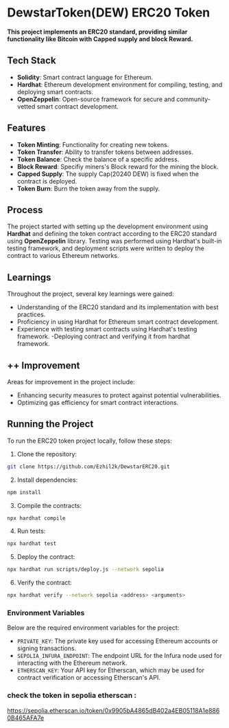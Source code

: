 

# DewstarToken(DEW) ERC20 Token

**This project implements an ERC20 standard, providing similar functionality like Bitcoin with Capped supply and block Reward.**

## Tech Stack

- **Solidity**: Smart contract language for Ethereum.
- **Hardhat**: Ethereum development environment for compiling, testing, and deploying smart contracts.
- **OpenZeppelin**: Open-source framework for secure and community-vetted smart contract development.


## Features

- **Token Minting**: Functionality for creating new tokens.
- **Token Transfer**: Ability to transfer tokens between addresses.
- **Token Balance**: Check the balance of a specific address.
- **Block Reward**: Specifiy miners's Block reward for the mining the block. 
- **Capped Supply**: The supply Cap(20240 DEW) is fixed when the contract is deployed.
- **Token Burn**: Burn the token away from the supply.

## Process

The project started with setting up the development environment using **Hardhat** and defining the token contract according to the ERC20 standard using **OpenZeppelin** library. Testing was performed using Hardhat's built-in testing framework, and deployment scripts were written to deploy the contract to various Ethereum networks.

## Learnings

Throughout the project, several key learnings were gained:

- Understanding of the ERC20 standard and its implementation with best practices.
- Proficiency in using Hardhat for Ethereum smart contract development.
- Experience with testing smart contracts using Hardhat's testing framework.
-Deploying contract and verifying it from hardhat framework.

## ++ Improvement

Areas for improvement in the project include:

- Enhancing security measures to protect against potential vulnerabilities.
- Optimizing gas efficiency for smart contract interactions.

## Running the Project

To run the ERC20 token project locally, follow these steps:

1. Clone the repository: 
``` bash
git clone https://github.com/Ezhil2k/DewstarERC20.git
```
2. Install dependencies: 
```bash
npm install
```
3. Compile the contracts: 
``` bash
npx hardhat compile
```
4. Run tests: 
```bash
npx hardhat test
```
5. Deploy the contract: 
```bash
npx hardhat run scripts/deploy.js --network sepolia 
```
6. Verify the contract: 
```bash 
npx hardhat verify --network sepolia <address> <arguments>
```

### Environment Variables

Below are the required environment variables for the project:

- `PRIVATE_KEY`: The private key used for accessing Ethereum accounts or signing transactions.
- `SEPOLIA_INFURA_ENDPOINT`: The endpoint URL for the Infura node used for interacting with the Ethereum network.
- `ETHERSCAN_KEY`: Your API key for Etherscan, which may be used for contract verification or accessing Etherscan's API.

### check the token in sepolia etherscan : 
https://sepolia.etherscan.io/token/0x9905bA4865dB402a4EB05118A1e8860B465AFA7e


